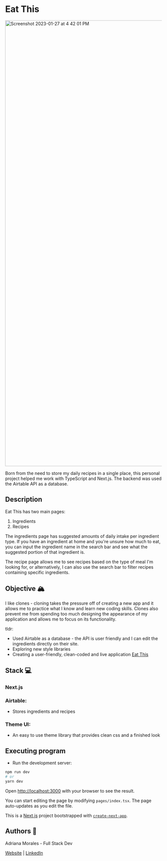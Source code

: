 # Eat This 
<img width="1430" alt="Screenshot 2023-01-27 at 4 42 01 PM" src="https://user-images.githubusercontent.com/109168765/215206081-27d2594d-6489-49ed-b7b3-36d65af192d9.png">

Born from the need to store my daily recipes in a single place, this personal project helped me work with TypeScript and Next.js. The backend was used the Airtable API as a database. 

## Description 

Eat This has two main pages:
1. Ingredients
2. Recipes

The ingredients page has suggested amounts of daily intake per ingredient type. If you have an ingredient at home and you're unsure how much to eat, you can input the ingredient name in the search bar and see what the suggested portion of that ingredient is. 

The recipe page allows me to see recipes based on the type of meal I'm looking for, or alternatively, I can also use the search bar to filter recipes containing specific ingredients. 

## Objective 🏔️
I like clones - cloning takes the pressure off of creating a new app and it allows me to practice what I know and learn new coding skills. 
Clones also prevent me from spending too much designing the appearance of my application and allows me to focus on its functionality. 

tldr:
* Used Airtable as a database - the API is user friendly and I can edit the ingredients directly on their site. 
* Exploring new style libraries
* Creating a user-friendly, clean-coded and live application
[Eat This](https://eat-this-app.vercel.app/)

## Stack 💻

### Next.js

### Airtable: 

* Stores ingredients and recipes

### Theme UI:

* An easy to use theme library that provides clean css and a finished look

## Executing program 

* Run the development server:

```bash
npm run dev
# or
yarn dev
```

Open [http://localhost:3000](http://localhost:3000) with your browser to see the result.

You can start editing the page by modifying `pages/index.tsx`. The page auto-updates as you edit the file.


This is a [Next.js](https://nextjs.org/) project bootstrapped with [`create-next-app`](https://github.com/vercel/next.js/tree/canary/packages/create-next-app).

## Authors 👩

Adriana Morales - Full Stack Dev

[Website](https://adrianamoralesdev.netlify.app/) |  [LinkedIn](https://www.linkedin.com/in/adriana-morales-quiones/)
